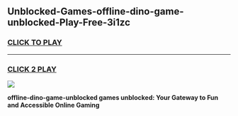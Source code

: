 
## Unblocked-Games-offline-dino-game-unblocked-Play-Free-3i1zc
<h3>
<a href="https://premium76.site?title=offline-dino-game-unblocked&ref=23A">CLICK TO PLAY</a></h3>
<hr>

<h3>
<a href="https://premium76.site?title=offline-dino-game-unblocked&ref=23A">CLICK 2 PLAY</a>
  
</h3>

<a href="https://premium76.site?title=offline-dino-game-unblocked&ref=23A"><img src="https://clearcache.store/games.png"></a>


**offline-dino-game-unblocked games unblocked: Your Gateway to Fun and Accessible Online Gaming**
